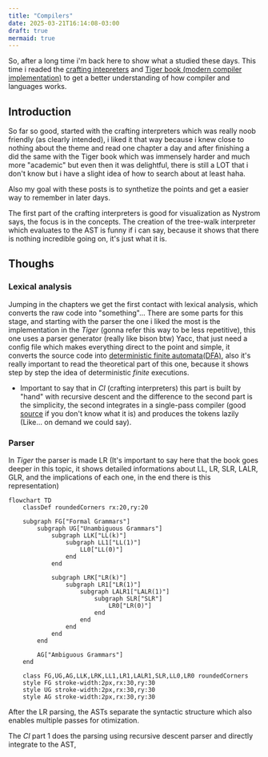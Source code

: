 ```yaml
---
title: "Compilers"
date: 2025-03-21T16:14:08-03:00
draft: true
mermaid: true
---
```


So, after a long time i'm back here to show what a studied these days.
This time i readed the [crafting intepreters](https://craftinginterpreters.com/) and [Tiger book (modern compiler implementation)](http://www.infouem.com.br/wp-content/uploads/2011/03/Modern-Compiler-Implementation-in-C.pdf) to get a better understanding of how compiler and languages works.

## Introduction
So far so good, started with the crafting interpreters which was really noob friendly (as clearly intended), i liked it that way because i knew close to nothing about the theme and read one chapter a day and after finishing a did the same with the Tiger book which was immensely harder and much more "academic" but even then it was delightful, there is still a LOT that i don't know but i have a slight idea of how to search about at least haha.

Also my goal with these posts is to synthetize the points and get a easier way to remember in later days.

The first part of the crafting interpreters is good for visualization as Nystrom says, the focus is in the concepts. The creation of the tree-walk interpreter which evaluates to the AST is funny if i can say, because it shows that there is nothing incredible going on, it's just what it is.



## Thoughs

### Lexical analysis
Jumping in the chapters we get the first contact with lexical analysis, which converts the raw code into "something"... There are some parts for this stage, and starting with the parser the one i liked the most is the implementation in the *Tiger* (gonna refer this way to be less repetitive), this one uses a parser generator (really like bison btw) Yacc, that just need a config file which makes everything direct to the point and simple, it converts the source code into [deterministic finite automata(DFA)](https://en.wikipedia.org/wiki/Deterministic_finite_automaton), also it's really important to read the theoretical part of this one, because it shows step by step the idea of deterministic *finite* executions.
- Important to say that in *CI* (crafting interpreters) this part is built by "hand" with recursive descent and the difference to the second part is the simplicity, the second integrates in a single-pass compiler (good [source](https://www.geeksforgeeks.org/single-pass-two-pass-and-multi-pass-compilers/) if you don't know what it is) and produces the tokens lazily (Like... on demand we could say).

### Parser

In *Tiger* the parser is made LR (It's important to say here that the book goes deeper in this topic, it shows detailed informations about LL, LR, SLR, LALR, GLR, and the implications of each one, in the end there is this representation)

```mermaid
flowchart TD
    classDef roundedCorners rx:20,ry:20

    subgraph FG["Formal Grammars"]
        subgraph UG["Unambiguous Grammars"]
            subgraph LLK["LL(k)"]
                subgraph LL1["LL(1)"]
                    LL0["LL(0)"]
                end
            end

            subgraph LRK["LR(k)"]
                subgraph LR1["LR(1)"]
                    subgraph LALR1["LALR(1)"]
                        subgraph SLR["SLR"]
                            LR0["LR(0)"]
                        end
                    end
                end
            end
        end

        AG["Ambiguous Grammars"]
    end

    class FG,UG,AG,LLK,LRK,LL1,LR1,LALR1,SLR,LL0,LR0 roundedCorners
    style FG stroke-width:2px,rx:30,ry:30
    style UG stroke-width:2px,rx:30,ry:30
    style AG stroke-width:2px,rx:30,ry:30
```

After the LR parsing, the ASTs separate the syntactic structure which also enables multiple passes for otimization.

The *CI* part 1 does the parsing using recursive descent parser and directly integrate to the AST,
